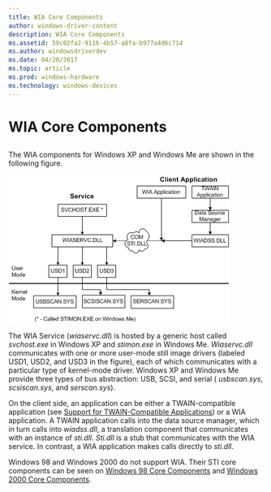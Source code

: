 ```yaml
---
title: WIA Core Components
author: windows-driver-content
description: WIA Core Components
ms.assetid: 59c02fa2-9116-4b57-a8fa-b977a4d6c714
ms.author: windowsdriverdev
ms.date: 04/20/2017
ms.topic: article
ms.prod: windows-hardware
ms.technology: windows-devices
---
```


# WIA Core Components


## <a href="" id="ddk-wia-core-components-si"></a>


The WIA components for Windows XP and Windows Me are shown in the following figure.

![diagram illustrating windows xp and windows me core components](images/stiwhist.png)

The WIA Service (*wiaservc.dll*) is hosted by a generic host called *svchost.exe* in Windows XP and *stimon.exe* in Windows Me. *Wiaservc.dll* communicates with one or more user-mode still image drivers (labeled USD1, USD2, and USD3 in the figure), each of which communicates with a particular type of kernel-mode driver. Windows XP and Windows Me provide three types of bus abstraction: USB, SCSI, and serial ( *usbscan.sys*, *scsiscan.sys*, and *serscan.sys*).

On the client side, an application can be either a TWAIN-compatible application (see [Support for TWAIN-Compatible Applications](support-for-twain-compatible-applications.md)) or a WIA application. A TWAIN application calls into the data source manager, which in turn calls into *wiadss.dll*, a translation component that communicates with an instance of *sti.dll*. *Sti.dll* is a stub that communicates with the WIA service. In contrast, a WIA application makes calls directly to *sti.dll*.

Windows 98 and Windows 2000 do not support WIA. Their STI core components can be seen on [Windows 98 Core Components](windows-98-core-components.md) and [Windows 2000 Core Components](windows-2000-core-components.md).

 

 




